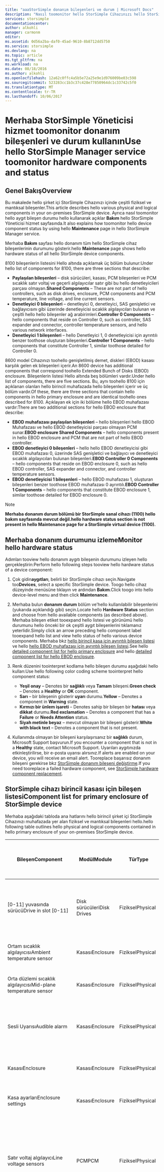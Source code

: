 ```yaml
---
title: "aaaStorSimple donanım bileşenleri ve durum | Microsoft Docs"
description: "Nasıl toomonitor hello StorSimple Cihazınızı hello StorSimple Yöneticisi hizmeti aracılığıyla donanım bileşenleri hakkında bilgi edinin."
services: storsimple
documentationcenter: 
author: alkohli
manager: carmonm
editor: 
ms.assetid: 0d56a2ba-daf0-45ad-9610-8b8712dd5750
ms.service: storsimple
ms.devlang: na
ms.topic: article
ms.tgt_pltfrm: na
ms.workload: na
ms.date: 08/18/2016
ms.author: alkohli
ms.openlocfilehash: 12a62c0ffc4a5b5e72a25e9e1d976009be03c598
ms.sourcegitcommit: 523283cc1b3c37c428e77850964dc1c33742c5f0
ms.translationtype: MT
ms.contentlocale: tr-TR
ms.lasthandoff: 10/06/2017
---
```

# <a name="use-hello-storsimple-manager-service-toomonitor-hardware-components-and-status"></a><span data-ttu-id="08282-103">Merhaba StorSimple Yöneticisi hizmet toomonitor donanım bileşenleri ve durum kullanın</span><span class="sxs-lookup"><span data-stu-id="08282-103">Use hello StorSimple Manager service toomonitor hardware components and status</span></span>
## <a name="overview"></a><span data-ttu-id="08282-104">Genel Bakış</span><span class="sxs-lookup"><span data-stu-id="08282-104">Overview</span></span>
<span data-ttu-id="08282-105">Bu makalede hello şirket içi StorSimple Cihazınızı içinde çeşitli fiziksel ve mantıksal bileşenler.</span><span class="sxs-lookup"><span data-stu-id="08282-105">This article describes hello various physical and logical components in your on-premises StorSimple device.</span></span> <span data-ttu-id="08282-106">Ayrıca nasıl toomonitor hello aygıt bileşen durumu hello kullanarak açıklar **Bakım** hello StorSimple Yöneticisi hizmet sayfasında.</span><span class="sxs-lookup"><span data-stu-id="08282-106">It also explains how toomonitor hello device component status by using hello **Maintenance** page in hello StorSimple Manager service.</span></span> 

<span data-ttu-id="08282-107">Merhaba **Bakım** sayfası hello donanım tüm hello StorSimple cihaz bileşenlerinin durumunu gösterir.</span><span class="sxs-lookup"><span data-stu-id="08282-107">hello **Maintenance** page shows hello hardware status of all hello StorSimple device components.</span></span> 

<span data-ttu-id="08282-108">8100 bileşenlerin listesini Hello altında açıklamak üç bölüm bulunur:</span><span class="sxs-lookup"><span data-stu-id="08282-108">Under hello list of components for 8100, there are three sections that describe:</span></span>

* <span data-ttu-id="08282-109">**Paylaşılan bileşenleri** – disk sürücüleri, kasası, PCM bileşenleri ve PCM sıcaklık satır voltaj ve geçerli algılayıcılar satır gibi bu hello denetleyicileri parçası olmayan.</span><span class="sxs-lookup"><span data-stu-id="08282-109">**Shared Components** – These are not part of hello controllers, such as disk drives, enclosure, PCM components and PCM temperature, line voltage, and line current sensors.</span></span>
* <span data-ttu-id="08282-110">**Denetleyici 0 bileşenleri** – denetleyici 0, denetleyici, SAS genişletici ve bağlayıcısını gibi üzerinde denetleyicisi sıcaklık algılayıcıları bulunan ve çeşitli hello hello bileşenler ağ arabirimleri.</span><span class="sxs-lookup"><span data-stu-id="08282-110">**Controller 0 Components** – hello components that reside on Controller 0, such as controller, SAS expander and connector, controller temperature sensors, and hello various network interfaces.</span></span>
* <span data-ttu-id="08282-111">**Denetleyici 1 bileşenleri** – hello Denetleyici 1, 0 denetleyicisi için ayrıntılı benzer toothose oluşturan bileşenleri.</span><span class="sxs-lookup"><span data-stu-id="08282-111">**Controller 1 Components** – hello components that constitute Controller 1, similar toothose detailed for Controller 0.</span></span>

<span data-ttu-id="08282-112">8600 model Cihazınızı toohello genişletilmiş demet, diskleri (EBOD) kasası karşılık gelen ek bileşenleri içerir.</span><span class="sxs-lookup"><span data-stu-id="08282-112">An 8600 device has additional components that correspond toohello Extended Bunch of Disks (EBOD) enclosure.</span></span> <span data-ttu-id="08282-113">Bileşenlerin listesi Hello altında beş bölümleri vardır.</span><span class="sxs-lookup"><span data-stu-id="08282-113">Under hello list of components, there are five sections.</span></span> <span data-ttu-id="08282-114">Bu, aynı toohello 8100 için açıklanan olanları hello birincil muhafazada hello bileşenleri içerir ve üç bölüm vardır.</span><span class="sxs-lookup"><span data-stu-id="08282-114">Of these, there are three sections that contain hello components in hello primary enclosure and are identical toohello ones described for 8100.</span></span> <span data-ttu-id="08282-115">Açıklayan ek için iki bölüme hello EBOD muhafazası vardır:</span><span class="sxs-lookup"><span data-stu-id="08282-115">There are two additional sections for hello EBOD enclosure that describe:</span></span>

* <span data-ttu-id="08282-116">**EBOD muhafazası paylaşılan bileşenleri** – hello bileşenleri hello EBOD Muhafazası ve hello EBOD denetleyicisi parçası olmayan PCM sunar.</span><span class="sxs-lookup"><span data-stu-id="08282-116">**EBOD enclosure Shared Components** – hello components present in hello EBOD enclosure and PCM that are not part of hello EBOD controller.</span></span>
* <span data-ttu-id="08282-117">**EBOD denetleyici 0 bileşenleri** – hello hello EBOD denetleyicisi gibi EBOD muhafazası 0, üzerinde SAS genişletici ve bağlayıcı ve denetleyici sıcaklık algılayıcıları bulunan bileşenleri.</span><span class="sxs-lookup"><span data-stu-id="08282-117">**EBOD Controller 0 Components** – hello components that reside on EBOD enclosure 0, such as hello EBOD controller, SAS expander and connector, and controller temperature sensors.</span></span>
* <span data-ttu-id="08282-118">**EBOD denetleyicisi 1 bileşenleri** – hello EBOD muhafazası 1, oluşturan bileşenleri benzer toothose EBOD muhafazası 0 ayrıntılı.</span><span class="sxs-lookup"><span data-stu-id="08282-118">**EBOD Controller 1 Components** – hello components that constitute EBOD enclosure 1, similar toothose detailed for EBOD enclosure 0.</span></span>

> [!NOTE]
> <span data-ttu-id="08282-119">**Merhaba donanım durum bölümü bir StorSimple sanal cihazı (1100) hello bakım sayfasında mevcut değil.**</span><span class="sxs-lookup"><span data-stu-id="08282-119">**hello hardware status section is not present in hello Maintenance page for a StorSimple virtual device (1100).**</span></span>
> 
> 

## <a name="monitor-hello-hardware-status"></a><span data-ttu-id="08282-120">Merhaba donanım durumunu izleme</span><span class="sxs-lookup"><span data-stu-id="08282-120">Monitor hello hardware status</span></span>
<span data-ttu-id="08282-121">Adımları tooview hello donanım aygıtı bileşenin durumunu izleyen hello gerçekleştirin:</span><span class="sxs-lookup"><span data-stu-id="08282-121">Perform hello following steps tooview hello hardware status of a device component:</span></span>

1. <span data-ttu-id="08282-122">Çok gidin**aygıtları**, belirli bir StorSimple cihazı seçin.</span><span class="sxs-lookup"><span data-stu-id="08282-122">Navigate too**Devices**, select a specific StorSimple device.</span></span> <span data-ttu-id="08282-123">Toogo hello cihaz düzeyinde menüsüne tıklayın ve ardından **Bakım**.</span><span class="sxs-lookup"><span data-stu-id="08282-123">Click toogo into hello device-level menu and then click **Maintenance**.</span></span> 
2. <span data-ttu-id="08282-124">Merhaba bulun **donanım durum** bölüm ve'hello kullanılabilir bileşenlerini (yukarıda açıklandığı gibi) seçin.</span><span class="sxs-lookup"><span data-stu-id="08282-124">Locate hello **Hardware Status** section and choose from hello available components (as described above).</span></span> <span data-ttu-id="08282-125">Merhaba bileşen etiket tooexpand hello listesi ve görünümü hello durumunu hello önceki bir ok çeşitli aygıt bileşenlerini tıklamanız yeterlidir.</span><span class="sxs-lookup"><span data-stu-id="08282-125">Simply click an arrow preceding hello component label tooexpand hello list and view hello status of hello various device components.</span></span> <span data-ttu-id="08282-126">Merhaba bkz [hello birincil kasa için ayrıntılı bileşen listesi](#component-list-for-primary-enclosure-of-storsimple-device) ve hello [hello EBOD muhafazası için ayrıntılı bileşen listesi](#component-list-for-ebod-enclosure-of-storsimple-device).</span><span class="sxs-lookup"><span data-stu-id="08282-126">See hello [detailed component list for hello primary enclosure](#component-list-for-primary-enclosure-of-storsimple-device) and hello [detailed component list for hello EBOD enclosure](#component-list-for-ebod-enclosure-of-storsimple-device).</span></span>
3. <span data-ttu-id="08282-127">Renk düzenini toointerpret kodlama hello bileşen durumu aşağıdaki hello kullan:</span><span class="sxs-lookup"><span data-stu-id="08282-127">Use hello following color coding scheme toointerpret hello  component status:</span></span>
   
   * <span data-ttu-id="08282-128">**Yeşil onay** – Denotes bir **sağlıklı** veya **Tamam** bileşeni.</span><span class="sxs-lookup"><span data-stu-id="08282-128">**Green check** – Denotes a **Healthy** or **OK** component.</span></span>
   * <span data-ttu-id="08282-129">**Sarı** – bir bileşenin gösterir **uyarı** durumu.</span><span class="sxs-lookup"><span data-stu-id="08282-129">**Yellow** – Denotes a component in **Warning** state.</span></span>
   * <span data-ttu-id="08282-130">**Kırmızı bir ünlem işareti** – Denotes sahip bir bileşen bir **hatası** veya **dikkat** durumu.</span><span class="sxs-lookup"><span data-stu-id="08282-130">**Red exclamation** – Denotes a component that has a **Failure** or **Needs Attention** status.</span></span>
   * <span data-ttu-id="08282-131">**Siyah metinle beyaz** – mevcut olmayan bir bileşeni gösterir.</span><span class="sxs-lookup"><span data-stu-id="08282-131">**White with black text** – Denotes a component that is not present.</span></span>
4. <span data-ttu-id="08282-132">Kullanımda olmayan bir bileşeni karşılaşırsanız bir **sağlıklı** durum, Microsoft Support başvurun.</span><span class="sxs-lookup"><span data-stu-id="08282-132">If you encounter a component that is not in a **Healthy** state, contact Microsoft Support.</span></span> <span data-ttu-id="08282-133">Uyarıları aygıtınızda etkinleştirilirse, bir e-posta uyarısı alırsınız.</span><span class="sxs-lookup"><span data-stu-id="08282-133">If alerts are enabled on your device, you will receive an email alert.</span></span> <span data-ttu-id="08282-134">Tooreplace başarısız donanım bileşeni gerekirse bkz [StorSimple donanım bileşeni değiştirme](storsimple-hardware-component-replacement.md).</span><span class="sxs-lookup"><span data-stu-id="08282-134">If you need tooreplace a failed hardware component, see [StorSimple hardware component replacement](storsimple-hardware-component-replacement.md).</span></span>

## <a name="component-list-for-primary-enclosure-of-storsimple-device"></a><span data-ttu-id="08282-135">StorSimple cihazı birincil kasası için bileşen listesi</span><span class="sxs-lookup"><span data-stu-id="08282-135">Component list for primary enclosure of StorSimple device</span></span>
<span data-ttu-id="08282-136">Merhaba aşağıdaki tabloda ana hatlarını hello birincil şirket içi StorSimple Cihazınızı muhafazada yer alan fiziksel ve mantıksal bileşenleri hello.</span><span class="sxs-lookup"><span data-stu-id="08282-136">hello following table outlines hello physical and logical components contained in hello primary enclosure of your on-premises StorSimple device.</span></span>

| <span data-ttu-id="08282-137">Bileşen</span><span class="sxs-lookup"><span data-stu-id="08282-137">Component</span></span> | <span data-ttu-id="08282-138">Modül</span><span class="sxs-lookup"><span data-stu-id="08282-138">Module</span></span> | <span data-ttu-id="08282-139">Tür</span><span class="sxs-lookup"><span data-stu-id="08282-139">Type</span></span> | <span data-ttu-id="08282-140">Konum</span><span class="sxs-lookup"><span data-stu-id="08282-140">Location</span></span> | <span data-ttu-id="08282-141">Alan değiştirilebilen biriminin (FRU)?</span><span class="sxs-lookup"><span data-stu-id="08282-141">Field replaceable unit (FRU)?</span></span> | <span data-ttu-id="08282-142">Açıklama</span><span class="sxs-lookup"><span data-stu-id="08282-142">Description</span></span> |
| --- | --- | --- | --- | --- | --- |
| <span data-ttu-id="08282-143">[0-11] yuvasında sürücü</span><span class="sxs-lookup"><span data-stu-id="08282-143">Drive in slot [0-11]</span></span> |<span data-ttu-id="08282-144">Disk sürücüleri</span><span class="sxs-lookup"><span data-stu-id="08282-144">Disk Drives</span></span> |<span data-ttu-id="08282-145">Fiziksel</span><span class="sxs-lookup"><span data-stu-id="08282-145">Physical</span></span> |<span data-ttu-id="08282-146">Paylaşılan</span><span class="sxs-lookup"><span data-stu-id="08282-146">Shared</span></span> |<span data-ttu-id="08282-147">Evet</span><span class="sxs-lookup"><span data-stu-id="08282-147">Yes</span></span> |<span data-ttu-id="08282-148">Tek bir çizgi her hello SSD için sunulan veya hello HDD hello birincil muhafazada sürücüler.</span><span class="sxs-lookup"><span data-stu-id="08282-148">One line is presented for each of hello SSD or hello HDD drives in hello primary enclosure.</span></span> |
| <span data-ttu-id="08282-149">Ortam sıcaklık algılayıcısı</span><span class="sxs-lookup"><span data-stu-id="08282-149">Ambient temperature sensor</span></span> |<span data-ttu-id="08282-150">Kasası</span><span class="sxs-lookup"><span data-stu-id="08282-150">Enclosure</span></span> |<span data-ttu-id="08282-151">Fiziksel</span><span class="sxs-lookup"><span data-stu-id="08282-151">Physical</span></span> |<span data-ttu-id="08282-152">Paylaşılan</span><span class="sxs-lookup"><span data-stu-id="08282-152">Shared</span></span> |<span data-ttu-id="08282-153">Hayır</span><span class="sxs-lookup"><span data-stu-id="08282-153">No</span></span> |<span data-ttu-id="08282-154">Ölçüler hello kasa içinde sıcaklık hello.</span><span class="sxs-lookup"><span data-stu-id="08282-154">Measures hello temperature within hello chassis.</span></span> |
| <span data-ttu-id="08282-155">Orta düzlemi sıcaklık algılayıcısı</span><span class="sxs-lookup"><span data-stu-id="08282-155">Mid-plane temperature sensor</span></span> |<span data-ttu-id="08282-156">Kasası</span><span class="sxs-lookup"><span data-stu-id="08282-156">Enclosure</span></span> |<span data-ttu-id="08282-157">Fiziksel</span><span class="sxs-lookup"><span data-stu-id="08282-157">Physical</span></span> |<span data-ttu-id="08282-158">Paylaşılan</span><span class="sxs-lookup"><span data-stu-id="08282-158">Shared</span></span> |<span data-ttu-id="08282-159">Hayır</span><span class="sxs-lookup"><span data-stu-id="08282-159">No</span></span> |<span data-ttu-id="08282-160">Ölçüler hello Orta düzlemi sıcaklığını hello.</span><span class="sxs-lookup"><span data-stu-id="08282-160">Measures hello temperature of hello mid-plane.</span></span> |
| <span data-ttu-id="08282-161">Sesli Uyarısı</span><span class="sxs-lookup"><span data-stu-id="08282-161">Audible alarm</span></span> |<span data-ttu-id="08282-162">Kasası</span><span class="sxs-lookup"><span data-stu-id="08282-162">Enclosure</span></span> |<span data-ttu-id="08282-163">Fiziksel</span><span class="sxs-lookup"><span data-stu-id="08282-163">Physical</span></span> |<span data-ttu-id="08282-164">Paylaşılan</span><span class="sxs-lookup"><span data-stu-id="08282-164">Shared</span></span> |<span data-ttu-id="08282-165">Hayır</span><span class="sxs-lookup"><span data-stu-id="08282-165">No</span></span> |<span data-ttu-id="08282-166">Merhaba sesli alarm alt hello kasa içinde işlev olup olmadığını gösterir.</span><span class="sxs-lookup"><span data-stu-id="08282-166">Indicates whether hello audible alarm subsystem within hello chassis is functional.</span></span> |
| <span data-ttu-id="08282-167">Kasası</span><span class="sxs-lookup"><span data-stu-id="08282-167">Enclosure</span></span> |<span data-ttu-id="08282-168">Kasası</span><span class="sxs-lookup"><span data-stu-id="08282-168">Enclosure</span></span> |<span data-ttu-id="08282-169">Fiziksel</span><span class="sxs-lookup"><span data-stu-id="08282-169">Physical</span></span> |<span data-ttu-id="08282-170">Paylaşılan</span><span class="sxs-lookup"><span data-stu-id="08282-170">Shared</span></span> |<span data-ttu-id="08282-171">Evet</span><span class="sxs-lookup"><span data-stu-id="08282-171">Yes</span></span> |<span data-ttu-id="08282-172">Bir kasa Hello varlığını gösterir.</span><span class="sxs-lookup"><span data-stu-id="08282-172">Indicates hello presence of a chassis.</span></span> |
| <span data-ttu-id="08282-173">Kasa ayarları</span><span class="sxs-lookup"><span data-stu-id="08282-173">Enclosure settings</span></span> |<span data-ttu-id="08282-174">Kasası</span><span class="sxs-lookup"><span data-stu-id="08282-174">Enclosure</span></span> |<span data-ttu-id="08282-175">Fiziksel</span><span class="sxs-lookup"><span data-stu-id="08282-175">Physical</span></span> |<span data-ttu-id="08282-176">Paylaşılan</span><span class="sxs-lookup"><span data-stu-id="08282-176">Shared</span></span> |<span data-ttu-id="08282-177">Hayır</span><span class="sxs-lookup"><span data-stu-id="08282-177">No</span></span> |<span data-ttu-id="08282-178">Merhaba kasa ön panelini toohello başvuruyor.</span><span class="sxs-lookup"><span data-stu-id="08282-178">Refers toohello front panel of hello chassis.</span></span> |
| <span data-ttu-id="08282-179">Satır voltaj algılayıcı</span><span class="sxs-lookup"><span data-stu-id="08282-179">Line voltage sensors</span></span> |<span data-ttu-id="08282-180">PCM</span><span class="sxs-lookup"><span data-stu-id="08282-180">PCM</span></span> |<span data-ttu-id="08282-181">Fiziksel</span><span class="sxs-lookup"><span data-stu-id="08282-181">Physical</span></span> |<span data-ttu-id="08282-182">Paylaşılan</span><span class="sxs-lookup"><span data-stu-id="08282-182">Shared</span></span> |<span data-ttu-id="08282-183">Hayır</span><span class="sxs-lookup"><span data-stu-id="08282-183">No</span></span> |<span data-ttu-id="08282-184">Çok sayıda satırı voltaj algılayıcıları voltaj hello ölçülen tolerans dahilinde olup gösteren görüntülenen durumlarına sahip.</span><span class="sxs-lookup"><span data-stu-id="08282-184">Numerous line voltage sensors have their state displayed, which indicates whether hello measured voltage is within tolerance.</span></span> |
| <span data-ttu-id="08282-185">Satır geçerli algılayıcılar</span><span class="sxs-lookup"><span data-stu-id="08282-185">Line current sensors</span></span> |<span data-ttu-id="08282-186">PCM</span><span class="sxs-lookup"><span data-stu-id="08282-186">PCM</span></span> |<span data-ttu-id="08282-187">Fiziksel</span><span class="sxs-lookup"><span data-stu-id="08282-187">Physical</span></span> |<span data-ttu-id="08282-188">Paylaşılan</span><span class="sxs-lookup"><span data-stu-id="08282-188">Shared</span></span> |<span data-ttu-id="08282-189">Hayır</span><span class="sxs-lookup"><span data-stu-id="08282-189">No</span></span> |<span data-ttu-id="08282-190">Çok sayıda satırı geçerli algılayıcılar hello ölçülen geçerli tolerans dahilinde olup olmadığını gösteren görüntülenen durumlarına sahip.</span><span class="sxs-lookup"><span data-stu-id="08282-190">Numerous line current sensors have their state displayed, which indicates whether hello measured current is within tolerance.</span></span> |
| <span data-ttu-id="08282-191">Sıcaklık algılayıcı PCM içinde</span><span class="sxs-lookup"><span data-stu-id="08282-191">Temperature sensors in PCM</span></span> |<span data-ttu-id="08282-192">PCM</span><span class="sxs-lookup"><span data-stu-id="08282-192">PCM</span></span> |<span data-ttu-id="08282-193">Fiziksel</span><span class="sxs-lookup"><span data-stu-id="08282-193">Physical</span></span> |<span data-ttu-id="08282-194">Paylaşılan</span><span class="sxs-lookup"><span data-stu-id="08282-194">Shared</span></span> |<span data-ttu-id="08282-195">Hayır</span><span class="sxs-lookup"><span data-stu-id="08282-195">No</span></span> |<span data-ttu-id="08282-196">Çok sayıda sıcaklık algılayıcıları gibi giriş ve etkin nokta algılayıcılar hello sıcaklık ölçülen olup olmadığını belirten görüntülenen durumlarına tolerans dahilinde olduğu.</span><span class="sxs-lookup"><span data-stu-id="08282-196">Numerous temperature sensors such as Inlet and Hotspot sensors have their state displayed, indicating whether hello measured temperature is within tolerance.</span></span> |
| <span data-ttu-id="08282-197">Güç kaynağı [0-1]</span><span class="sxs-lookup"><span data-stu-id="08282-197">Power supply [0-1]</span></span> |<span data-ttu-id="08282-198">PCM</span><span class="sxs-lookup"><span data-stu-id="08282-198">PCM</span></span> |<span data-ttu-id="08282-199">Fiziksel</span><span class="sxs-lookup"><span data-stu-id="08282-199">Physical</span></span> |<span data-ttu-id="08282-200">Paylaşılan</span><span class="sxs-lookup"><span data-stu-id="08282-200">Shared</span></span> |<span data-ttu-id="08282-201">Evet</span><span class="sxs-lookup"><span data-stu-id="08282-201">Yes</span></span> |<span data-ttu-id="08282-202">Tek bir çizgi hello hello aygıtın arkasında bulunan iki PCMs her hello güç kaynakları hello olarak sunulur.</span><span class="sxs-lookup"><span data-stu-id="08282-202">One line is presented for each of hello power supplies in hello two PCMs located in hello back of hello device.</span></span> |
| <span data-ttu-id="08282-203">Soğutma [0-1]</span><span class="sxs-lookup"><span data-stu-id="08282-203">Cooling [0-1]</span></span> |<span data-ttu-id="08282-204">PCM</span><span class="sxs-lookup"><span data-stu-id="08282-204">PCM</span></span> |<span data-ttu-id="08282-205">Fiziksel</span><span class="sxs-lookup"><span data-stu-id="08282-205">Physical</span></span> |<span data-ttu-id="08282-206">Paylaşılan</span><span class="sxs-lookup"><span data-stu-id="08282-206">Shared</span></span> |<span data-ttu-id="08282-207">Evet</span><span class="sxs-lookup"><span data-stu-id="08282-207">Yes</span></span> |<span data-ttu-id="08282-208">Tek bir çizgi her Merhaba için iki PCMs hello bulunan dört soğutma fanları sunulur.</span><span class="sxs-lookup"><span data-stu-id="08282-208">One line is presented for each of hello four cooling fans residing in hello two PCMs.</span></span> |
| <span data-ttu-id="08282-209">Pil [0-1]</span><span class="sxs-lookup"><span data-stu-id="08282-209">Battery [0-1]</span></span> |<span data-ttu-id="08282-210">PCM</span><span class="sxs-lookup"><span data-stu-id="08282-210">PCM</span></span> |<span data-ttu-id="08282-211">Fiziksel</span><span class="sxs-lookup"><span data-stu-id="08282-211">Physical</span></span> |<span data-ttu-id="08282-212">Paylaşılan</span><span class="sxs-lookup"><span data-stu-id="08282-212">Shared</span></span> |<span data-ttu-id="08282-213">Evet</span><span class="sxs-lookup"><span data-stu-id="08282-213">Yes</span></span> |<span data-ttu-id="08282-214">Tek bir çizgi her hello PCM yerleştirildiğinden hello yedek pil modüllerin sunulur.</span><span class="sxs-lookup"><span data-stu-id="08282-214">One line is presented for each of hello backup battery modules that are seated in hello PCM.</span></span> |
| <span data-ttu-id="08282-215">Metis</span><span class="sxs-lookup"><span data-stu-id="08282-215">Metis</span></span> |<span data-ttu-id="08282-216">Yok</span><span class="sxs-lookup"><span data-stu-id="08282-216">N/A</span></span> |<span data-ttu-id="08282-217">Mantıksal</span><span class="sxs-lookup"><span data-stu-id="08282-217">Logical</span></span> |<span data-ttu-id="08282-218">Paylaşılan</span><span class="sxs-lookup"><span data-stu-id="08282-218">Shared</span></span> |<span data-ttu-id="08282-219">Yok</span><span class="sxs-lookup"><span data-stu-id="08282-219">N/A</span></span> |<span data-ttu-id="08282-220">Merhaba piller hello durumunu görüntüler: olup şarj ihtiyaç duydukları ve yaşam sonu yaklaşan.</span><span class="sxs-lookup"><span data-stu-id="08282-220">Displays hello state of hello batteries: whether they need charging and are approaching end-of-life.</span></span> |
| <span data-ttu-id="08282-221">Küme</span><span class="sxs-lookup"><span data-stu-id="08282-221">Cluster</span></span> |<span data-ttu-id="08282-222">Yok</span><span class="sxs-lookup"><span data-stu-id="08282-222">N/A</span></span> |<span data-ttu-id="08282-223">Mantıksal</span><span class="sxs-lookup"><span data-stu-id="08282-223">Logical</span></span> |<span data-ttu-id="08282-224">Paylaşılan</span><span class="sxs-lookup"><span data-stu-id="08282-224">Shared</span></span> |<span data-ttu-id="08282-225">Yok</span><span class="sxs-lookup"><span data-stu-id="08282-225">N/A</span></span> |<span data-ttu-id="08282-226">Oluşturulan hello kümenin hello iki Tümleşik Denetleyici modülleri arasında durumunu görüntüler hello.</span><span class="sxs-lookup"><span data-stu-id="08282-226">Displays hello state of hello cluster that is created between hello two integrated controller modules.</span></span> |
| <span data-ttu-id="08282-227">Küme düğümü</span><span class="sxs-lookup"><span data-stu-id="08282-227">Cluster node</span></span> |<span data-ttu-id="08282-228">Yok</span><span class="sxs-lookup"><span data-stu-id="08282-228">N/A</span></span> |<span data-ttu-id="08282-229">Mantıksal</span><span class="sxs-lookup"><span data-stu-id="08282-229">Logical</span></span> |<span data-ttu-id="08282-230">Paylaşılan</span><span class="sxs-lookup"><span data-stu-id="08282-230">Shared</span></span> |<span data-ttu-id="08282-231">Yok</span><span class="sxs-lookup"><span data-stu-id="08282-231">N/A</span></span> |<span data-ttu-id="08282-232">Merhaba denetleyicisi hello kümesinin parçası olarak Hello durumunu gösterir.</span><span class="sxs-lookup"><span data-stu-id="08282-232">Indicates hello state of hello controller as part of hello cluster.</span></span> |
| <span data-ttu-id="08282-233">Küme Çekirdeği</span><span class="sxs-lookup"><span data-stu-id="08282-233">Cluster quorum</span></span> |<span data-ttu-id="08282-234">Yok</span><span class="sxs-lookup"><span data-stu-id="08282-234">N/A</span></span> |<span data-ttu-id="08282-235">Mantıksal</span><span class="sxs-lookup"><span data-stu-id="08282-235">Logical</span></span> | |<span data-ttu-id="08282-236">Yok</span><span class="sxs-lookup"><span data-stu-id="08282-236">N/A</span></span> |<span data-ttu-id="08282-237">Merhaba çoğunluğu hello HDD depolama havuzu disk üyelik Hello varlığını gösterir.</span><span class="sxs-lookup"><span data-stu-id="08282-237">Indicates hello presence of hello majority disk membership in hello HDD storage pool.</span></span> |
| <span data-ttu-id="08282-238">HDD veri alanı</span><span class="sxs-lookup"><span data-stu-id="08282-238">HDD data space</span></span> |<span data-ttu-id="08282-239">Yok</span><span class="sxs-lookup"><span data-stu-id="08282-239">N/A</span></span> |<span data-ttu-id="08282-240">Mantıksal</span><span class="sxs-lookup"><span data-stu-id="08282-240">Logical</span></span> |<span data-ttu-id="08282-241">Paylaşılan</span><span class="sxs-lookup"><span data-stu-id="08282-241">Shared</span></span> |<span data-ttu-id="08282-242">Yok</span><span class="sxs-lookup"><span data-stu-id="08282-242">N/A</span></span> |<span data-ttu-id="08282-243">Merhaba sabit disk sürücüsü (HDD) depolama Havuzu'ndaki verileri için kullanılan hello depolama alanı.</span><span class="sxs-lookup"><span data-stu-id="08282-243">hello storage space that is used for data in hello hard disk drive (HDD) storage pool.</span></span> |
| <span data-ttu-id="08282-244">HDD yönetim alanı</span><span class="sxs-lookup"><span data-stu-id="08282-244">HDD management space</span></span> |<span data-ttu-id="08282-245">Yok</span><span class="sxs-lookup"><span data-stu-id="08282-245">N/A</span></span> |<span data-ttu-id="08282-246">Mantıksal</span><span class="sxs-lookup"><span data-stu-id="08282-246">Logical</span></span> |<span data-ttu-id="08282-247">Paylaşılan</span><span class="sxs-lookup"><span data-stu-id="08282-247">Shared</span></span> |<span data-ttu-id="08282-248">Yok</span><span class="sxs-lookup"><span data-stu-id="08282-248">N/A</span></span> |<span data-ttu-id="08282-249">Merhaba alan hello HDD depolama havuzu yönetim görevleri için ayrılmış.</span><span class="sxs-lookup"><span data-stu-id="08282-249">hello space reserved in hello HDD storage pool for management tasks.</span></span> |
| <span data-ttu-id="08282-250">HDD çekirdek alanı</span><span class="sxs-lookup"><span data-stu-id="08282-250">HDD quorum space</span></span> |<span data-ttu-id="08282-251">Yok</span><span class="sxs-lookup"><span data-stu-id="08282-251">N/A</span></span> |<span data-ttu-id="08282-252">Mantıksal</span><span class="sxs-lookup"><span data-stu-id="08282-252">Logical</span></span> |<span data-ttu-id="08282-253">Paylaşılan</span><span class="sxs-lookup"><span data-stu-id="08282-253">Shared</span></span> |<span data-ttu-id="08282-254">Yok</span><span class="sxs-lookup"><span data-stu-id="08282-254">N/A</span></span> |<span data-ttu-id="08282-255">Merhaba alan hello HDD depolama havuzu küme çekirdeği için ayrılmış.</span><span class="sxs-lookup"><span data-stu-id="08282-255">hello space reserved in hello HDD storage pool for cluster quorum.</span></span> |
| <span data-ttu-id="08282-256">HDD değiştirme alanı</span><span class="sxs-lookup"><span data-stu-id="08282-256">HDD replacement space</span></span> |<span data-ttu-id="08282-257">Yok</span><span class="sxs-lookup"><span data-stu-id="08282-257">N/A</span></span> |<span data-ttu-id="08282-258">Mantıksal</span><span class="sxs-lookup"><span data-stu-id="08282-258">Logical</span></span> |<span data-ttu-id="08282-259">Paylaşılan</span><span class="sxs-lookup"><span data-stu-id="08282-259">Shared</span></span> |<span data-ttu-id="08282-260">Yok</span><span class="sxs-lookup"><span data-stu-id="08282-260">N/A</span></span> |<span data-ttu-id="08282-261">Merhaba alan hello HDD depolama havuzu denetleyicisi değiştirme için ayrılmış.</span><span class="sxs-lookup"><span data-stu-id="08282-261">hello space reserved in hello HDD storage pool for controller replacement.</span></span> |
| <span data-ttu-id="08282-262">SSD veri alanı</span><span class="sxs-lookup"><span data-stu-id="08282-262">SSD data space</span></span> |<span data-ttu-id="08282-263">Yok</span><span class="sxs-lookup"><span data-stu-id="08282-263">N/A</span></span> |<span data-ttu-id="08282-264">Mantıksal</span><span class="sxs-lookup"><span data-stu-id="08282-264">Logical</span></span> |<span data-ttu-id="08282-265">Paylaşılan</span><span class="sxs-lookup"><span data-stu-id="08282-265">Shared</span></span> |<span data-ttu-id="08282-266">Yok</span><span class="sxs-lookup"><span data-stu-id="08282-266">N/A</span></span> |<span data-ttu-id="08282-267">Merhaba katı hal sürücüsü (SSD) depolama Havuzu'ndaki verileri için kullanılan hello depolama alanı.</span><span class="sxs-lookup"><span data-stu-id="08282-267">hello storage space used for data in hello solid state drive (SSD) storage pool.</span></span> |
| <span data-ttu-id="08282-268">SSD NVRAM alanı</span><span class="sxs-lookup"><span data-stu-id="08282-268">SSD NVRAM space</span></span> |<span data-ttu-id="08282-269">Yok</span><span class="sxs-lookup"><span data-stu-id="08282-269">N/A</span></span> |<span data-ttu-id="08282-270">Mantıksal</span><span class="sxs-lookup"><span data-stu-id="08282-270">Logical</span></span> |<span data-ttu-id="08282-271">Paylaşılan</span><span class="sxs-lookup"><span data-stu-id="08282-271">Shared</span></span> |<span data-ttu-id="08282-272">Yok</span><span class="sxs-lookup"><span data-stu-id="08282-272">N/A</span></span> |<span data-ttu-id="08282-273">Merhaba NVRAM mantığı için ayrılmış SSD depolama havuzu Hello depolama alanı.</span><span class="sxs-lookup"><span data-stu-id="08282-273">hello storage space in hello SSD storage pool that is dedicated for NVRAM logic.</span></span> |
| <span data-ttu-id="08282-274">HDD depolama havuzu</span><span class="sxs-lookup"><span data-stu-id="08282-274">HDD storage pool</span></span> |<span data-ttu-id="08282-275">Yok</span><span class="sxs-lookup"><span data-stu-id="08282-275">N/A</span></span> |<span data-ttu-id="08282-276">Mantıksal</span><span class="sxs-lookup"><span data-stu-id="08282-276">Logical</span></span> |<span data-ttu-id="08282-277">Paylaşılan</span><span class="sxs-lookup"><span data-stu-id="08282-277">Shared</span></span> |<span data-ttu-id="08282-278">Yok</span><span class="sxs-lookup"><span data-stu-id="08282-278">N/A</span></span> |<span data-ttu-id="08282-279">Görüntüler HDD aygıttan oluşturulan hello mantıksal depolama havuzunun durumu hello.</span><span class="sxs-lookup"><span data-stu-id="08282-279">Displays hello state of hello logical storage pool that is created from device HDDs.</span></span> |
| <span data-ttu-id="08282-280">SSD depolama havuzu</span><span class="sxs-lookup"><span data-stu-id="08282-280">SSD storage pool</span></span> |<span data-ttu-id="08282-281">Yok</span><span class="sxs-lookup"><span data-stu-id="08282-281">N/A</span></span> |<span data-ttu-id="08282-282">Mantıksal</span><span class="sxs-lookup"><span data-stu-id="08282-282">Logical</span></span> |<span data-ttu-id="08282-283">Paylaşılan</span><span class="sxs-lookup"><span data-stu-id="08282-283">Shared</span></span> |<span data-ttu-id="08282-284">Yok</span><span class="sxs-lookup"><span data-stu-id="08282-284">N/A</span></span> |<span data-ttu-id="08282-285">Görüntüler SSD aygıttan oluşturulan hello mantıksal depolama havuzunun durumu hello.</span><span class="sxs-lookup"><span data-stu-id="08282-285">Displays hello state of hello logical storage pool that is created from device SSDs.</span></span> |
| <span data-ttu-id="08282-286">Denetleyici [0-1] [state]</span><span class="sxs-lookup"><span data-stu-id="08282-286">Controller [0-1] [state]</span></span> |<span data-ttu-id="08282-287">G/Ç</span><span class="sxs-lookup"><span data-stu-id="08282-287">I/O</span></span> |<span data-ttu-id="08282-288">Fiziksel</span><span class="sxs-lookup"><span data-stu-id="08282-288">Physical</span></span> |<span data-ttu-id="08282-289">Denetleyici</span><span class="sxs-lookup"><span data-stu-id="08282-289">Controller</span></span> |<span data-ttu-id="08282-290">Evet</span><span class="sxs-lookup"><span data-stu-id="08282-290">Yes</span></span> |<span data-ttu-id="08282-291">Merhaba denetleyicisinin hello durumunu görüntüler ve etkin ya da bekleme moduna hello kasa içinde olup.</span><span class="sxs-lookup"><span data-stu-id="08282-291">Displays hello state of hello controller, and whether it is in active or standby mode within hello chassis.</span></span> |
| <span data-ttu-id="08282-292">Sıcaklık algılayıcı denetleyicideki</span><span class="sxs-lookup"><span data-stu-id="08282-292">Temperature sensors in controller</span></span> |<span data-ttu-id="08282-293">G/Ç</span><span class="sxs-lookup"><span data-stu-id="08282-293">I/O</span></span> |<span data-ttu-id="08282-294">Fiziksel</span><span class="sxs-lookup"><span data-stu-id="08282-294">Physical</span></span> |<span data-ttu-id="08282-295">Denetleyici</span><span class="sxs-lookup"><span data-stu-id="08282-295">Controller</span></span> |<span data-ttu-id="08282-296">Hayır</span><span class="sxs-lookup"><span data-stu-id="08282-296">No</span></span> |<span data-ttu-id="08282-297">G/ç modülü, CPU sıcaklık, DIMM ve PCIe algılayıcılar gibi çok sayıda sıcaklık algılayıcıları karşılaştı hello sıcaklık tolerans dahilinde olup olmadığını gösteren görüntülenen durumlarına sahip.</span><span class="sxs-lookup"><span data-stu-id="08282-297">Numerous temperature sensors such as I/O module, CPU temperature, DIMM and PCIe sensors have their state displayed, which indicates whether or not hello temperature encountered is within tolerance.</span></span> |
| <span data-ttu-id="08282-298">SAS genişletici</span><span class="sxs-lookup"><span data-stu-id="08282-298">SAS expander</span></span> |<span data-ttu-id="08282-299">G/Ç</span><span class="sxs-lookup"><span data-stu-id="08282-299">I/O</span></span> |<span data-ttu-id="08282-300">Fiziksel</span><span class="sxs-lookup"><span data-stu-id="08282-300">Physical</span></span> |<span data-ttu-id="08282-301">Denetleyici</span><span class="sxs-lookup"><span data-stu-id="08282-301">Controller</span></span> |<span data-ttu-id="08282-302">Hayır</span><span class="sxs-lookup"><span data-stu-id="08282-302">No</span></span> |<span data-ttu-id="08282-303">Kullanılan tooconnect hello tümleşik depolama toohello denetleyicisi olan hello seri ekli SCSI (SAS) genişletici, Hello durumunu gösterir.</span><span class="sxs-lookup"><span data-stu-id="08282-303">Indicates hello state of hello serial attached SCSI (SAS) expander, which is used tooconnect hello integrated storage toohello controller.</span></span> |
| <span data-ttu-id="08282-304">SAS Bağlayıcısı [0-1]</span><span class="sxs-lookup"><span data-stu-id="08282-304">SAS connector [0-1]</span></span> |<span data-ttu-id="08282-305">G/Ç</span><span class="sxs-lookup"><span data-stu-id="08282-305">I/O</span></span> |<span data-ttu-id="08282-306">Fiziksel</span><span class="sxs-lookup"><span data-stu-id="08282-306">Physical</span></span> |<span data-ttu-id="08282-307">Denetleyici</span><span class="sxs-lookup"><span data-stu-id="08282-307">Controller</span></span> |<span data-ttu-id="08282-308">Hayır</span><span class="sxs-lookup"><span data-stu-id="08282-308">No</span></span> |<span data-ttu-id="08282-309">Tümleşik kullanılan tooconnect depolama toohello SAS genişletici olan her bir SAS Bağlayıcısı Hello durumunu gösterir.</span><span class="sxs-lookup"><span data-stu-id="08282-309">Indicates hello state of each SAS connector, which is used tooconnect integrated storage toohello SAS expander.</span></span> |
| <span data-ttu-id="08282-310">SBB Orta düzlemi bağlantı</span><span class="sxs-lookup"><span data-stu-id="08282-310">SBB mid-plane interconnect</span></span> |<span data-ttu-id="08282-311">G/Ç</span><span class="sxs-lookup"><span data-stu-id="08282-311">I/O</span></span> |<span data-ttu-id="08282-312">Fiziksel</span><span class="sxs-lookup"><span data-stu-id="08282-312">Physical</span></span> |<span data-ttu-id="08282-313">Denetleyici</span><span class="sxs-lookup"><span data-stu-id="08282-313">Controller</span></span> |<span data-ttu-id="08282-314">Hayır</span><span class="sxs-lookup"><span data-stu-id="08282-314">No</span></span> |<span data-ttu-id="08282-315">Kullanılan tooconnect olan hello Orta düzlemi bağlayıcı Hello durumunu her denetleyici toohello Orta düzlemi gösterir.</span><span class="sxs-lookup"><span data-stu-id="08282-315">Indicates hello state of hello mid-plane connector, which is used tooconnect each controller toohello mid-plane.</span></span> |
| <span data-ttu-id="08282-316">İşlemci çekirdeği</span><span class="sxs-lookup"><span data-stu-id="08282-316">Processor core</span></span> |<span data-ttu-id="08282-317">G/Ç</span><span class="sxs-lookup"><span data-stu-id="08282-317">I/O</span></span> |<span data-ttu-id="08282-318">Fiziksel</span><span class="sxs-lookup"><span data-stu-id="08282-318">Physical</span></span> |<span data-ttu-id="08282-319">Denetleyici</span><span class="sxs-lookup"><span data-stu-id="08282-319">Controller</span></span> |<span data-ttu-id="08282-320">Hayır</span><span class="sxs-lookup"><span data-stu-id="08282-320">No</span></span> |<span data-ttu-id="08282-321">Merhaba işlemci çekirdeği her denetleyici içinde Hello durumunu gösterir.</span><span class="sxs-lookup"><span data-stu-id="08282-321">Indicates hello state of hello processor cores within each controller.</span></span> |
| <span data-ttu-id="08282-322">Muhafaza elektronik gücü</span><span class="sxs-lookup"><span data-stu-id="08282-322">Enclosure electronics power</span></span> |<span data-ttu-id="08282-323">G/Ç</span><span class="sxs-lookup"><span data-stu-id="08282-323">I/O</span></span> |<span data-ttu-id="08282-324">Fiziksel</span><span class="sxs-lookup"><span data-stu-id="08282-324">Physical</span></span> |<span data-ttu-id="08282-325">Denetleyici</span><span class="sxs-lookup"><span data-stu-id="08282-325">Controller</span></span> |<span data-ttu-id="08282-326">Hayır</span><span class="sxs-lookup"><span data-stu-id="08282-326">No</span></span> |<span data-ttu-id="08282-327">Merhaba hello kasası tarafından kullanılan hello güç sistem durumunu gösterir.</span><span class="sxs-lookup"><span data-stu-id="08282-327">Indicates hello state of hello power system used by hello enclosure.</span></span> |
| <span data-ttu-id="08282-328">Muhafaza elektronik tanılama</span><span class="sxs-lookup"><span data-stu-id="08282-328">Enclosure electronics diagnostics</span></span> |<span data-ttu-id="08282-329">G/Ç</span><span class="sxs-lookup"><span data-stu-id="08282-329">I/O</span></span> |<span data-ttu-id="08282-330">Fiziksel</span><span class="sxs-lookup"><span data-stu-id="08282-330">Physical</span></span> |<span data-ttu-id="08282-331">Denetleyici</span><span class="sxs-lookup"><span data-stu-id="08282-331">Controller</span></span> |<span data-ttu-id="08282-332">Hayır</span><span class="sxs-lookup"><span data-stu-id="08282-332">No</span></span> |<span data-ttu-id="08282-333">Merhaba tanılama alt sistemleri hello denetleyicisi tarafından sağlanan Hello durumunu gösterir.</span><span class="sxs-lookup"><span data-stu-id="08282-333">Indicates hello state of hello diagnostics subsystems provided by hello controller.</span></span> |
| <span data-ttu-id="08282-334">Temel kart yönetim denetleyicisi (BMC)</span><span class="sxs-lookup"><span data-stu-id="08282-334">Baseboard Management Controller (BMC)</span></span> |<span data-ttu-id="08282-335">G/Ç</span><span class="sxs-lookup"><span data-stu-id="08282-335">I/O</span></span> |<span data-ttu-id="08282-336">Fiziksel</span><span class="sxs-lookup"><span data-stu-id="08282-336">Physical</span></span> |<span data-ttu-id="08282-337">Denetleyici</span><span class="sxs-lookup"><span data-stu-id="08282-337">Controller</span></span> |<span data-ttu-id="08282-338">Hayır</span><span class="sxs-lookup"><span data-stu-id="08282-338">No</span></span> |<span data-ttu-id="08282-339">Algılayıcılar hello donanım aygıtı izler ve hello Sistem Yöneticisi bağımsız bir bağlantı üzerinden iletişim kuran bir özel hizmet işlemci olan hello temel kart yönetim denetleyicisi (BMC) Hello durumunu gösterir.</span><span class="sxs-lookup"><span data-stu-id="08282-339">Indicates hello state of hello baseboard management controller (BMC), which is a specialized service processor that monitors hello hardware device through sensors and communicates with hello system administrator via an independent connection.</span></span> |
| <span data-ttu-id="08282-340">Ethernet</span><span class="sxs-lookup"><span data-stu-id="08282-340">Ethernet</span></span> |<span data-ttu-id="08282-341">G/Ç</span><span class="sxs-lookup"><span data-stu-id="08282-341">I/O</span></span> |<span data-ttu-id="08282-342">Fiziksel</span><span class="sxs-lookup"><span data-stu-id="08282-342">Physical</span></span> |<span data-ttu-id="08282-343">Denetleyici</span><span class="sxs-lookup"><span data-stu-id="08282-343">Controller</span></span> |<span data-ttu-id="08282-344">Hayır</span><span class="sxs-lookup"><span data-stu-id="08282-344">No</span></span> |<span data-ttu-id="08282-345">Her hello ağ arabirimleri, diğer bir deyişle, hello yönetimi ve veri bağlantı noktaları hello denetleyicisinde sağlanan Hello durumunu gösterir.</span><span class="sxs-lookup"><span data-stu-id="08282-345">Indicates hello state of each of hello network interfaces, that is, hello management and data ports provided on hello controller.</span></span> |
| <span data-ttu-id="08282-346">NVRAM</span><span class="sxs-lookup"><span data-stu-id="08282-346">NVRAM</span></span> |<span data-ttu-id="08282-347">G/Ç</span><span class="sxs-lookup"><span data-stu-id="08282-347">I/O</span></span> |<span data-ttu-id="08282-348">Fiziksel</span><span class="sxs-lookup"><span data-stu-id="08282-348">Physical</span></span> |<span data-ttu-id="08282-349">Denetleyici</span><span class="sxs-lookup"><span data-stu-id="08282-349">Controller</span></span> |<span data-ttu-id="08282-350">Hayır</span><span class="sxs-lookup"><span data-stu-id="08282-350">No</span></span> |<span data-ttu-id="08282-351">NVRAM, güç kesintisi hello olayda tooretain uygulama kritik bilgilerin hizmet hello pil tarafından yedeklenen bir geçici olmayan rasgele erişim belleği Hello durumunu gösterir.</span><span class="sxs-lookup"><span data-stu-id="08282-351">Indicates hello state of NVRAM, a non-volatile random access memory backed up by hello battery that serves tooretain application-critical information in hello event of power failure.</span></span> |

## <a name="component-list-for-ebod-enclosure-of-storsimple-device"></a><span data-ttu-id="08282-352">StorSimple cihaz EBOD muhafazası için bileşen listesi</span><span class="sxs-lookup"><span data-stu-id="08282-352">Component list for EBOD enclosure of StorSimple device</span></span>
<span data-ttu-id="08282-353">Merhaba aşağıdaki tabloda ana hatlarını hello EBOD muhafazası şirket içi StorSimple cihazınızın yer alan fiziksel ve mantıksal bileşenleri hello.</span><span class="sxs-lookup"><span data-stu-id="08282-353">hello following table outlines hello physical and logical components contained in hello EBOD enclosure of your on-premises StorSimple device.</span></span>

| <span data-ttu-id="08282-354">Bileşen</span><span class="sxs-lookup"><span data-stu-id="08282-354">Component</span></span> | <span data-ttu-id="08282-355">Modül</span><span class="sxs-lookup"><span data-stu-id="08282-355">Module</span></span> | <span data-ttu-id="08282-356">Tür</span><span class="sxs-lookup"><span data-stu-id="08282-356">Type</span></span> | <span data-ttu-id="08282-357">Konum</span><span class="sxs-lookup"><span data-stu-id="08282-357">Location</span></span> | <span data-ttu-id="08282-358">FRU?</span><span class="sxs-lookup"><span data-stu-id="08282-358">FRU?</span></span> | <span data-ttu-id="08282-359">Açıklama</span><span class="sxs-lookup"><span data-stu-id="08282-359">Description</span></span> |
| --- | --- | --- | --- | --- | --- |
| <span data-ttu-id="08282-360">[0-11] yuvasında sürücü</span><span class="sxs-lookup"><span data-stu-id="08282-360">Drive in slot [0-11]</span></span> |<span data-ttu-id="08282-361">Disk sürücüleri</span><span class="sxs-lookup"><span data-stu-id="08282-361">Disk Drives</span></span> |<span data-ttu-id="08282-362">Fiziksel</span><span class="sxs-lookup"><span data-stu-id="08282-362">Physical</span></span> |<span data-ttu-id="08282-363">Paylaşılan</span><span class="sxs-lookup"><span data-stu-id="08282-363">Shared</span></span> |<span data-ttu-id="08282-364">Evet</span><span class="sxs-lookup"><span data-stu-id="08282-364">Yes</span></span> |<span data-ttu-id="08282-365">Tek bir çizgi her hello EBOD muhafazası Merhaba öne HDD sürücülerini hello sunulur.</span><span class="sxs-lookup"><span data-stu-id="08282-365">One line is presented for each of hello HDD drives in hello front of hello EBOD enclosure.</span></span> |
| <span data-ttu-id="08282-366">Ortam sıcaklık algılayıcısı</span><span class="sxs-lookup"><span data-stu-id="08282-366">Ambient temperature sensor</span></span> |<span data-ttu-id="08282-367">Kasası</span><span class="sxs-lookup"><span data-stu-id="08282-367">Enclosure</span></span> |<span data-ttu-id="08282-368">Fiziksel</span><span class="sxs-lookup"><span data-stu-id="08282-368">Physical</span></span> |<span data-ttu-id="08282-369">Paylaşılan</span><span class="sxs-lookup"><span data-stu-id="08282-369">Shared</span></span> |<span data-ttu-id="08282-370">Hayır</span><span class="sxs-lookup"><span data-stu-id="08282-370">No</span></span> |<span data-ttu-id="08282-371">Ölçüler hello kasa içinde sıcaklık hello.</span><span class="sxs-lookup"><span data-stu-id="08282-371">Measures hello temperature within hello chassis.</span></span> |
| <span data-ttu-id="08282-372">Orta düzlemi sıcaklık algılayıcısı</span><span class="sxs-lookup"><span data-stu-id="08282-372">Mid-plane temperature sensor</span></span> |<span data-ttu-id="08282-373">Kasası</span><span class="sxs-lookup"><span data-stu-id="08282-373">Enclosure</span></span> |<span data-ttu-id="08282-374">Fiziksel</span><span class="sxs-lookup"><span data-stu-id="08282-374">Physical</span></span> |<span data-ttu-id="08282-375">Paylaşılan</span><span class="sxs-lookup"><span data-stu-id="08282-375">Shared</span></span> |<span data-ttu-id="08282-376">Hayır</span><span class="sxs-lookup"><span data-stu-id="08282-376">No</span></span> |<span data-ttu-id="08282-377">Ölçüler hello Orta düzlemi sıcaklığını hello.</span><span class="sxs-lookup"><span data-stu-id="08282-377">Measures hello temperature of hello mid-plane.</span></span> |
| <span data-ttu-id="08282-378">Sesli Uyarısı</span><span class="sxs-lookup"><span data-stu-id="08282-378">Audible alarm</span></span> |<span data-ttu-id="08282-379">Kasası</span><span class="sxs-lookup"><span data-stu-id="08282-379">Enclosure</span></span> |<span data-ttu-id="08282-380">Fiziksel</span><span class="sxs-lookup"><span data-stu-id="08282-380">Physical</span></span> |<span data-ttu-id="08282-381">Paylaşılan</span><span class="sxs-lookup"><span data-stu-id="08282-381">Shared</span></span> |<span data-ttu-id="08282-382">Hayır</span><span class="sxs-lookup"><span data-stu-id="08282-382">No</span></span> |<span data-ttu-id="08282-383">Merhaba sesli alarm alt hello kasa içinde işlev olup olmadığını gösterir.</span><span class="sxs-lookup"><span data-stu-id="08282-383">Indicates whether hello audible alarm subsystem within hello chassis is functional.</span></span> |
| <span data-ttu-id="08282-384">Kasası</span><span class="sxs-lookup"><span data-stu-id="08282-384">Enclosure</span></span> |<span data-ttu-id="08282-385">Kasası</span><span class="sxs-lookup"><span data-stu-id="08282-385">Enclosure</span></span> |<span data-ttu-id="08282-386">Fiziksel</span><span class="sxs-lookup"><span data-stu-id="08282-386">Physical</span></span> |<span data-ttu-id="08282-387">Paylaşılan</span><span class="sxs-lookup"><span data-stu-id="08282-387">Shared</span></span> |<span data-ttu-id="08282-388">Evet</span><span class="sxs-lookup"><span data-stu-id="08282-388">Yes</span></span> |<span data-ttu-id="08282-389">Bir kasa Hello varlığını gösterir.</span><span class="sxs-lookup"><span data-stu-id="08282-389">Indicates hello presence of a chassis.</span></span> |
| <span data-ttu-id="08282-390">Kasa ayarları</span><span class="sxs-lookup"><span data-stu-id="08282-390">Enclosure settings</span></span> |<span data-ttu-id="08282-391">Kasası</span><span class="sxs-lookup"><span data-stu-id="08282-391">Enclosure</span></span> |<span data-ttu-id="08282-392">Fiziksel</span><span class="sxs-lookup"><span data-stu-id="08282-392">Physical</span></span> |<span data-ttu-id="08282-393">Paylaşılan</span><span class="sxs-lookup"><span data-stu-id="08282-393">Shared</span></span> |<span data-ttu-id="08282-394">Hayır</span><span class="sxs-lookup"><span data-stu-id="08282-394">No</span></span> |<span data-ttu-id="08282-395">Toohello OPS veya hello kasa ön panelini hello anlamına gelir.</span><span class="sxs-lookup"><span data-stu-id="08282-395">Refers toohello OPS or hello front panel of hello chassis.</span></span> |
| <span data-ttu-id="08282-396">Satır voltaj algılayıcı</span><span class="sxs-lookup"><span data-stu-id="08282-396">Line voltage sensors</span></span> |<span data-ttu-id="08282-397">PCM</span><span class="sxs-lookup"><span data-stu-id="08282-397">PCM</span></span> |<span data-ttu-id="08282-398">Fiziksel</span><span class="sxs-lookup"><span data-stu-id="08282-398">Physical</span></span> |<span data-ttu-id="08282-399">Paylaşılan</span><span class="sxs-lookup"><span data-stu-id="08282-399">Shared</span></span> |<span data-ttu-id="08282-400">Hayır</span><span class="sxs-lookup"><span data-stu-id="08282-400">No</span></span> |<span data-ttu-id="08282-401">Çok sayıda satırı voltaj algılayıcıları voltaj hello ölçülen tolerans dahilinde olup gösteren görüntülenen durumlarına sahip.</span><span class="sxs-lookup"><span data-stu-id="08282-401">Numerous line voltage sensors have their state displayed, which indicates whether hello measured voltage is within tolerance.</span></span> |
| <span data-ttu-id="08282-402">Satır geçerli algılayıcılar</span><span class="sxs-lookup"><span data-stu-id="08282-402">Line current sensors</span></span> |<span data-ttu-id="08282-403">PCM</span><span class="sxs-lookup"><span data-stu-id="08282-403">PCM</span></span> |<span data-ttu-id="08282-404">Fiziksel</span><span class="sxs-lookup"><span data-stu-id="08282-404">Physical</span></span> |<span data-ttu-id="08282-405">Paylaşılan</span><span class="sxs-lookup"><span data-stu-id="08282-405">Shared</span></span> |<span data-ttu-id="08282-406">Hayır</span><span class="sxs-lookup"><span data-stu-id="08282-406">No</span></span> |<span data-ttu-id="08282-407">Çok sayıda satırı geçerli algılayıcılar hello ölçülen geçerli tolerans dahilinde olup olmadığını gösteren görüntülenen durumlarına sahip.</span><span class="sxs-lookup"><span data-stu-id="08282-407">Numerous line current sensors have their state displayed, which indicates whether hello measured current is within tolerance.</span></span> |
| <span data-ttu-id="08282-408">Sıcaklık algılayıcı PCM içinde</span><span class="sxs-lookup"><span data-stu-id="08282-408">Temperature sensors in PCM</span></span> |<span data-ttu-id="08282-409">PCM</span><span class="sxs-lookup"><span data-stu-id="08282-409">PCM</span></span> |<span data-ttu-id="08282-410">Fiziksel</span><span class="sxs-lookup"><span data-stu-id="08282-410">Physical</span></span> |<span data-ttu-id="08282-411">Paylaşılan</span><span class="sxs-lookup"><span data-stu-id="08282-411">Shared</span></span> |<span data-ttu-id="08282-412">Hayır</span><span class="sxs-lookup"><span data-stu-id="08282-412">No</span></span> |<span data-ttu-id="08282-413">Çok sayıda sıcaklık algılayıcıları gibi giriş ve etkin nokta algılayıcılar hello sıcaklık ölçülen olup olmadığını gösteren görüntülenen durumlarına tolerans dahilinde olduğu.</span><span class="sxs-lookup"><span data-stu-id="08282-413">Numerous temperature sensors such as Inlet and Hotspot sensors have their state displayed, which indicates whether hello measured temperature is within tolerance.</span></span> |
| <span data-ttu-id="08282-414">Güç kaynağı [0-1]</span><span class="sxs-lookup"><span data-stu-id="08282-414">Power supply [0-1]</span></span> |<span data-ttu-id="08282-415">PCM</span><span class="sxs-lookup"><span data-stu-id="08282-415">PCM</span></span> |<span data-ttu-id="08282-416">Fiziksel</span><span class="sxs-lookup"><span data-stu-id="08282-416">Physical</span></span> |<span data-ttu-id="08282-417">Paylaşılan</span><span class="sxs-lookup"><span data-stu-id="08282-417">Shared</span></span> |<span data-ttu-id="08282-418">Evet</span><span class="sxs-lookup"><span data-stu-id="08282-418">Yes</span></span> |<span data-ttu-id="08282-419">Tek bir çizgi hello hello aygıtın arkasında bulunan iki PCMs her hello güç kaynakları hello olarak sunulur.</span><span class="sxs-lookup"><span data-stu-id="08282-419">One line is presented for each of hello power supplies in hello two PCMs located in hello back of hello device.</span></span> |
| <span data-ttu-id="08282-420">Soğutma [0-1]</span><span class="sxs-lookup"><span data-stu-id="08282-420">Cooling [0-1]</span></span> |<span data-ttu-id="08282-421">PCM</span><span class="sxs-lookup"><span data-stu-id="08282-421">PCM</span></span> |<span data-ttu-id="08282-422">Fiziksel</span><span class="sxs-lookup"><span data-stu-id="08282-422">Physical</span></span> |<span data-ttu-id="08282-423">Paylaşılan</span><span class="sxs-lookup"><span data-stu-id="08282-423">Shared</span></span> |<span data-ttu-id="08282-424">Evet</span><span class="sxs-lookup"><span data-stu-id="08282-424">Yes</span></span> |<span data-ttu-id="08282-425">Tek bir çizgi her Merhaba için iki PCMs hello bulunan dört soğutma fanları sunulur.</span><span class="sxs-lookup"><span data-stu-id="08282-425">One line is presented for each of hello four cooling fans residing in hello two PCMs.</span></span> |
| <span data-ttu-id="08282-426">Yerel depolama [HDD]</span><span class="sxs-lookup"><span data-stu-id="08282-426">Local storage [HDD]</span></span> |<span data-ttu-id="08282-427">Yok</span><span class="sxs-lookup"><span data-stu-id="08282-427">N/A</span></span> |<span data-ttu-id="08282-428">Mantıksal</span><span class="sxs-lookup"><span data-stu-id="08282-428">Logical</span></span> |<span data-ttu-id="08282-429">Paylaşılan</span><span class="sxs-lookup"><span data-stu-id="08282-429">Shared</span></span> |<span data-ttu-id="08282-430">Yok</span><span class="sxs-lookup"><span data-stu-id="08282-430">N/A</span></span> |<span data-ttu-id="08282-431">Görüntüler HDD aygıttan oluşturulan hello mantıksal depolama havuzunun durumu hello.</span><span class="sxs-lookup"><span data-stu-id="08282-431">Displays hello state of hello logical storage pool that is created from device HDDs.</span></span> |
| <span data-ttu-id="08282-432">Denetleyici [0-1] [state]</span><span class="sxs-lookup"><span data-stu-id="08282-432">Controller [0-1] [state]</span></span> |<span data-ttu-id="08282-433">G/Ç</span><span class="sxs-lookup"><span data-stu-id="08282-433">I/O</span></span> |<span data-ttu-id="08282-434">Fiziksel</span><span class="sxs-lookup"><span data-stu-id="08282-434">Physical</span></span> |<span data-ttu-id="08282-435">Denetleyici</span><span class="sxs-lookup"><span data-stu-id="08282-435">Controller</span></span> |<span data-ttu-id="08282-436">Evet</span><span class="sxs-lookup"><span data-stu-id="08282-436">Yes</span></span> |<span data-ttu-id="08282-437">Merhaba EBOD modülü hello denetleyicilerinin durumunu görüntüler hello.</span><span class="sxs-lookup"><span data-stu-id="08282-437">Displays hello state of hello controllers in hello EBOD module.</span></span> |
| <span data-ttu-id="08282-438">EBOD sıcaklık algılayıcıları</span><span class="sxs-lookup"><span data-stu-id="08282-438">Temperature sensors in EBOD</span></span> |<span data-ttu-id="08282-439">G/Ç</span><span class="sxs-lookup"><span data-stu-id="08282-439">I/O</span></span> |<span data-ttu-id="08282-440">Fiziksel</span><span class="sxs-lookup"><span data-stu-id="08282-440">Physical</span></span> |<span data-ttu-id="08282-441">Denetleyici</span><span class="sxs-lookup"><span data-stu-id="08282-441">Controller</span></span> |<span data-ttu-id="08282-442">Hayır</span><span class="sxs-lookup"><span data-stu-id="08282-442">No</span></span> |<span data-ttu-id="08282-443">Çok sayıda sıcaklık algılayıcıları her denetleyicisinden karşılaştı hello sıcaklık tolerans dahilinde olup olmadığını gösteren görüntülenen durumlarına sahip.</span><span class="sxs-lookup"><span data-stu-id="08282-443">Numerous temperature sensors from each controller have their state displayed, which indicates whether hello temperature encountered is within tolerance.</span></span> |
| <span data-ttu-id="08282-444">SAS genişletici</span><span class="sxs-lookup"><span data-stu-id="08282-444">SAS expander</span></span> |<span data-ttu-id="08282-445">G/Ç</span><span class="sxs-lookup"><span data-stu-id="08282-445">I/O</span></span> |<span data-ttu-id="08282-446">Fiziksel</span><span class="sxs-lookup"><span data-stu-id="08282-446">Physical</span></span> |<span data-ttu-id="08282-447">Denetleyici</span><span class="sxs-lookup"><span data-stu-id="08282-447">Controller</span></span> |<span data-ttu-id="08282-448">Hayır</span><span class="sxs-lookup"><span data-stu-id="08282-448">No</span></span> |<span data-ttu-id="08282-449">Kullanılan tooconnect hello tümleşik depolama toohello denetleyicisidir hello SAS genişletici Hello durumunu gösterir.</span><span class="sxs-lookup"><span data-stu-id="08282-449">Indicates hello state of hello SAS expander, which is used tooconnect hello integrated storage toohello controller.</span></span> |
| <span data-ttu-id="08282-450">SAS Bağlayıcısı [0-2]</span><span class="sxs-lookup"><span data-stu-id="08282-450">SAS connector [0-2]</span></span> |<span data-ttu-id="08282-451">G/Ç</span><span class="sxs-lookup"><span data-stu-id="08282-451">I/O</span></span> |<span data-ttu-id="08282-452">Fiziksel</span><span class="sxs-lookup"><span data-stu-id="08282-452">Physical</span></span> |<span data-ttu-id="08282-453">Denetleyici</span><span class="sxs-lookup"><span data-stu-id="08282-453">Controller</span></span> |<span data-ttu-id="08282-454">Hayır</span><span class="sxs-lookup"><span data-stu-id="08282-454">No</span></span> |<span data-ttu-id="08282-455">Tümleşik kullanılan tooconnect depolama toohello SAS genişletici olan her bir SAS Bağlayıcısı Hello durumunu gösterir.</span><span class="sxs-lookup"><span data-stu-id="08282-455">Indicates hello state of each SAS connector, which is used tooconnect integrated storage toohello SAS expander.</span></span> |
| <span data-ttu-id="08282-456">SBB Orta düzlemi bağlantı</span><span class="sxs-lookup"><span data-stu-id="08282-456">SBB mid-plane interconnect</span></span> |<span data-ttu-id="08282-457">G/Ç</span><span class="sxs-lookup"><span data-stu-id="08282-457">I/O</span></span> |<span data-ttu-id="08282-458">Fiziksel</span><span class="sxs-lookup"><span data-stu-id="08282-458">Physical</span></span> |<span data-ttu-id="08282-459">Denetleyici</span><span class="sxs-lookup"><span data-stu-id="08282-459">Controller</span></span> |<span data-ttu-id="08282-460">Hayır</span><span class="sxs-lookup"><span data-stu-id="08282-460">No</span></span> |<span data-ttu-id="08282-461">Kullanılan tooconnect olan hello Orta düzlemi bağlayıcı Hello durumunu her denetleyici toohello Orta düzlemi gösterir.</span><span class="sxs-lookup"><span data-stu-id="08282-461">Indicates hello state of hello mid-plane connector, which is used tooconnect each controller toohello mid-plane.</span></span> |
| <span data-ttu-id="08282-462">Muhafaza elektronik gücü</span><span class="sxs-lookup"><span data-stu-id="08282-462">Enclosure electronics power</span></span> |<span data-ttu-id="08282-463">G/Ç</span><span class="sxs-lookup"><span data-stu-id="08282-463">I/O</span></span> |<span data-ttu-id="08282-464">Fiziksel</span><span class="sxs-lookup"><span data-stu-id="08282-464">Physical</span></span> |<span data-ttu-id="08282-465">Denetleyici</span><span class="sxs-lookup"><span data-stu-id="08282-465">Controller</span></span> |<span data-ttu-id="08282-466">Hayır</span><span class="sxs-lookup"><span data-stu-id="08282-466">No</span></span> |<span data-ttu-id="08282-467">Merhaba hello kasası tarafından kullanılan hello güç sistem durumunu gösterir.</span><span class="sxs-lookup"><span data-stu-id="08282-467">Indicates hello state of hello power system used by hello enclosure.</span></span> |
| <span data-ttu-id="08282-468">Muhafaza elektronik tanılama</span><span class="sxs-lookup"><span data-stu-id="08282-468">Enclosure electronics diagnostics</span></span> |<span data-ttu-id="08282-469">G/Ç</span><span class="sxs-lookup"><span data-stu-id="08282-469">I/O</span></span> |<span data-ttu-id="08282-470">Fiziksel</span><span class="sxs-lookup"><span data-stu-id="08282-470">Physical</span></span> |<span data-ttu-id="08282-471">Denetleyici</span><span class="sxs-lookup"><span data-stu-id="08282-471">Controller</span></span> |<span data-ttu-id="08282-472">Hayır</span><span class="sxs-lookup"><span data-stu-id="08282-472">No</span></span> |<span data-ttu-id="08282-473">Merhaba tanılama alt sistemleri hello denetleyicisi tarafından sağlanan Hello durumunu gösterir.</span><span class="sxs-lookup"><span data-stu-id="08282-473">Indicates hello state of hello diagnostics subsystems provided by hello controller.</span></span> |
| <span data-ttu-id="08282-474">Bağlantı toodevice denetleyicisi</span><span class="sxs-lookup"><span data-stu-id="08282-474">Connection toodevice controller</span></span> |<span data-ttu-id="08282-475">G/Ç</span><span class="sxs-lookup"><span data-stu-id="08282-475">I/O</span></span> |<span data-ttu-id="08282-476">Fiziksel</span><span class="sxs-lookup"><span data-stu-id="08282-476">Physical</span></span> |<span data-ttu-id="08282-477">Denetleyici</span><span class="sxs-lookup"><span data-stu-id="08282-477">Controller</span></span> |<span data-ttu-id="08282-478">Hayır</span><span class="sxs-lookup"><span data-stu-id="08282-478">No</span></span> |<span data-ttu-id="08282-479">Merhaba hello EBOD g/ç modülü hello aygıt denetleyicisi arasındaki hello bağlantı durumunu gösterir.</span><span class="sxs-lookup"><span data-stu-id="08282-479">Indicates hello state of hello connection between hello EBOD I/O module and hello device controller.</span></span> |

## <a name="next-steps"></a><span data-ttu-id="08282-480">Sonraki adımlar</span><span class="sxs-lookup"><span data-stu-id="08282-480">Next steps</span></span>
* <span data-ttu-id="08282-481">toouse StorSimple Yöneticisi hizmet tooadminister çok gidin, aygıtınız hello[kullanım StorSimple Cihazınızı StorSimple Yöneticisi hizmet tooadminister hello](storsimple-manager-service-administration.md).</span><span class="sxs-lookup"><span data-stu-id="08282-481">toouse hello StorSimple Manager service tooadminister your device, go too[use hello StorSimple Manager service tooadminister your StorSimple device](storsimple-manager-service-administration.md).</span></span>
* <span data-ttu-id="08282-482">Tootroubleshoot düşürülmüş veya başarısız durumuna sahip bir aygıt bileşeni gereksinim duyarsanız, çok başvurun [göstergeleri izleme StorSimple](storsimple-monitoring-indicators.md).</span><span class="sxs-lookup"><span data-stu-id="08282-482">If you need tootroubleshoot a device component that has a degraded or failed status, refer too [StorSimple monitoring indicators](storsimple-monitoring-indicators.md).</span></span> 
* <span data-ttu-id="08282-483">tooreplace başarısız donanım bileşeni Bkz [StorSimple donanım bileşeni değiştirme](storsimple-hardware-component-replacement.md).</span><span class="sxs-lookup"><span data-stu-id="08282-483">tooreplace a failed hardware component, see [StorSimple hardware component replacement](storsimple-hardware-component-replacement.md).</span></span>
* <span data-ttu-id="08282-484">Tooexperience aygıt sorunları devam ederse [Microsoft Support başvurun](storsimple-contact-microsoft-support.md).</span><span class="sxs-lookup"><span data-stu-id="08282-484">If you continue tooexperience device issues, [contact Microsoft Support](storsimple-contact-microsoft-support.md).</span></span>

